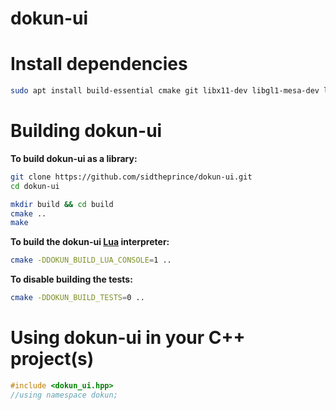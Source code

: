 # dokun-ui

# Install dependencies
```bash
sudo apt install build-essential cmake git libx11-dev libgl1-mesa-dev libglu1-mesa-dev libvulkan-dev libglfw3-dev libopenal-dev
```


# Building dokun-ui
**To build dokun-ui as a library:**
```bash
git clone https://github.com/sidtheprince/dokun-ui.git
cd dokun-ui

mkdir build && cd build
cmake ..
make
```

**To build the dokun-ui [Lua](https://www.lua.org/) interpreter:**
```bash
cmake -DDOKUN_BUILD_LUA_CONSOLE=1 ..
```

**To disable building the tests:**
```bash
cmake -DDOKUN_BUILD_TESTS=0 ..
```

# Using dokun-ui in your C++ project(s)
```cpp
#include <dokun_ui.hpp>
//using namespace dokun;
```

[//]: # (git checkout -b dev)
[//]: # (git add cmake/ external/ include/ src/ test/ CMakeLists.txt README.md todo.txt)
[//]: # (git commit -m"...")
[//]: # (git push -u origin dev)

